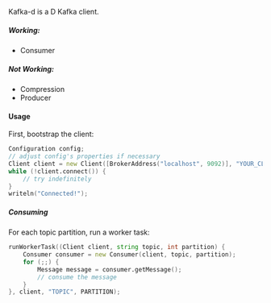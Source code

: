 Kafka-d is a D Kafka client.


##### Working:
* Consumer

##### Not Working:
* Compression
* Producer

#### Usage
First, bootstrap the client:
```D
Configuration config;
// adjust config's properties if necessary
Client client = new Client([BrokerAddress("localhost", 9092)], "YOUR_CLIENT_ID", config);
while (!client.connect()) {
    // try indefinitely
}
writeln("Connected!");
```
##### Consuming
For each topic partition, run a worker task:

```D
runWorkerTask((Client client, string topic, int partition) {
    Consumer consumer = new Consumer(client, topic, partition);
    for (;;) {
        Message message = consumer.getMessage();
        // consume the message
    }
}, client, "TOPIC", PARTITION);
```